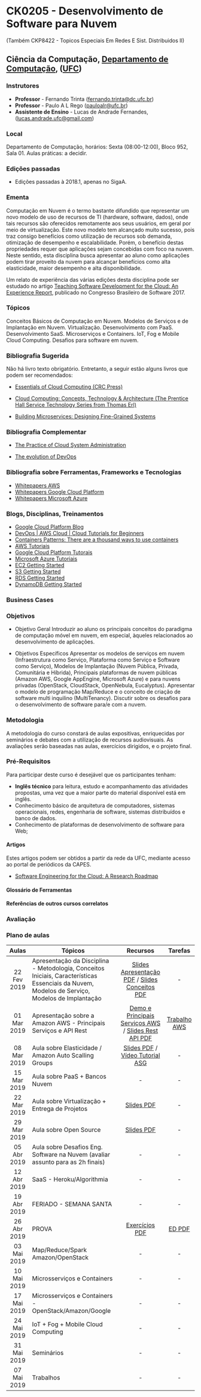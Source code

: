 

# CK0205 - Desenvolvimento de Software para Nuvem

(Também CKP8422 - Topicos Especiais Em Redes E Sist. Distribuidos II)


## Ciência da Computação, [Departamento de Computação](http://www.dc.ufc.br), ([UFC](http://www.ufc.br))

### Instrutores

* **Professor** - Fernando Trinta ([fernando.trinta@dc.ufc.br](mailto:fernando.trinta@dc.ufc.br))
* **Professor** - Paulo A L Rego ([pauloalr@ufc.br](mailto:pauloalr@ufc.br))
* **Assistente de Ensino** - Lucas de Andrade Fernandes, ([lucas.andrade.ufc@gmail.com](mailto:lucas.andrade.ufc@gmail.com))

### Local

Departamento de Computação, horários: Sexta (08:00-12:00), Bloco 952, Sala 01.
Aulas práticas: a decidir.

### Edições passadas

- Edições passadas à 2018.1, apenas no SigaA.

### Ementa

Computação em Nuvem é o termo bastante difundido que representar um novo modelo de uso de recursos de TI (hardware, software, dados), onde tais recursos são oferecidos remotamente aos seus usuários, em geral por meio de virtualização. Este novo modelo tem alcançado muito sucesso, pois traz consigo benefícios como utilização de recursos sob demanda, otimização de desempenho e escalabilidade. Porém, o benefício destas propriedades requer que aplicações sejam concebidas com foco na nuvem. Neste sentido, esta disciplina busca apresentar ao aluno como aplicações podem tirar proveito da nuvem para alcançar benefícios como alta elasticidade, maior desempenho e alta disponibilidade.

Um relato de experiência das várias edições desta disciplina pode ser estudado no artigo [Teaching Software Development for the Cloud: An Experience Report](https://dl.acm.org/citation.cfm?id=3131151.3131184), publicado no Congresso Brasileiro de Software 2017.

### Tópicos 

Conceitos Básicos de Computação em Nuvem. Modelos de Serviços e de Implantação em Nuvem. Virtualização. Desenvolvimento com PaaS. Desenvolvimento SaaS. Microserviços e Containers. IoT, Fog e Mobile Cloud Computing. Desafios para software em nuvem.

### Bibliografia Sugerida

Não há livro texto obrigatório. Entretanto, a seguir estão alguns livros que podem ser recomendados:

- [Essentials of Cloud Computing (CRC Press)](https://www.amazon.com/Essentials-Cloud-Computing-K-Chandrasekaran/dp/1482205432)

- [Cloud Computing: Concepts, Technology & Architecture (The Prentice Hall Service Technology Series from Thomas Erl)](https://www.amazon.com/Cloud-Computing-Concepts-Technology-Architecture/dp/0133387526)

- [Building Microservices: Designing Fine-Grained Systems](https://www.amazon.com/Building-Microservices-Designing-Fine-Grained-Systems/dp/1491950358)

### Bibliografia Complementar

- [The Practice of Cloud System Administration](http://www.the-cloud-book.com/)

- [The evolution of DevOps](https://www.oreilly.com/ideas/the-evolution-of-devops?imm_mid=0f5f78&cmp=em-webops-na-na-vlny17_nurture_em9_evolution_devops)


### Bibliografia sobre Ferramentas, Frameworks e Tecnologias

- [Whitepapers AWS](https://aws.amazon.com/pt/whitepapers/)
- [Whitepapers Google Cloud Platform](https://cloud.google.com/whitepapers/)
- [Whitepapers Microsoft Azure](https://azure.microsoft.com/pt-br/resources/whitepapers/)

### Blogs, Disciplinas, Treinamentos


- [Google Cloud Platform Blog](https://cloudplatform.googleblog.com/)
- [DevOps | AWS Cloud | Cloud Tutorials for Beginners](https://www.youtube.com/playlist?list=PLLsor6GJ_BEEVWzDS3eHLdLkSZsoVnB98)
- [Containers Patterns: There are a thousand ways to use containers](https://l0rd.github.io/containerspatterns/#1)
- [AWS Tutoriais](https://aws.amazon.com/pt/getting-started/tutorials/)
- [Google Cloud Platform Tutorais](https://cloud.google.com/docs/tutorials)
- [Microsoft Azure Tutoriais](https://azure.microsoft.com/pt-br/get-started/)
- [EC2 Getting Started](https://aws.amazon.com/pt/ec2/getting-started/)
- [S3 Getting Started](https://aws.amazon.com/pt/s3/getting-started/?nc=sn&loc=5&dn=1)
- [RDS Getting Started](https://aws.amazon.com/pt/rds/resources/)
- [DynamoDB Getting Started](https://aws.amazon.com/pt/dynamodb/getting-started/)

### Business Cases



### Objetivos

 - Objetivo Geral
Introduzir ao aluno os principais conceitos do paradigma de computação móvel em nuvem, em especial, àqueles relacionados ao desenvolvimento de aplicações.

 - Objetivos Específicos
Apresentar os modelos de serviços em nuvem (Infraestrutura como Serviço, Plataforma como Serviço e Software como Serviço), Modelos de Implantação (Nuvem Pública, Privada, Comunitária e Híbrida), Principais plataformas de nuvem públicas (Amazon AWS, Google AppEngine, Microsoft Azure) e para nuvens privadas (OpenStack, CloudStack, OpenNebula, Eucalyptus). Apresentar o modelo de programação Map/Reduce e o conceito de criação de software multi inquilino (MultiTenancy). Discutir sobre os desafios para o desenvolvimento de software para/e com a nuvem.

### Metodologia

A metodologia do curso constará de aulas expositivas, enriquecidas por seminários e debates com a utilização de recursos audiovisuais. As avaliações serão baseadas nas aulas, exercícios dirigidos, e o projeto final.

### Pré-Requisitos

Para participar deste curso é desejável que os participantes tenham:

- **Inglês técnico** para leitura, estudo e acompanhamento das atividades propostas, uma vez que a maior parte do material disponível está em inglês.
- Conhecimento básico de arquitetura de computadores, sistemas operacionais, redes, engenharia de software, sistemas distribuídos e banco de dados.
- Conhecimento de plataformas de desenvolvimento de software para Web;

#### Artigos
Estes artigos podem ser obtidos a partir da rede da UFC, mediante acesso ao portal de periódicos da CAPES.

* [Software Engineering for the Cloud: A Research Roadmap](http://ieeexplore.ieee.org/document/6337860/)

#### Glossário de Ferramentas


#### Referências de outros cursos correlatos



### Avaliação


### Plano de aulas


| Aulas       | Tópicos                      | Recursos | Tarefas |
|:-------------:|-----------------------------|:---------:|:-----------:|
|22 Fev 2019|Apresentação da Disciplina - Metodologia, Conceitos Iniciais, Características Essenciais da Nuvem, Modelos de Serviço, Modelos de Implantação |[Slides Apresentação PDF](https://github.com/famt/cloud_development_ufc/blob/2019/aulas/Apresenta%C3%A7%C3%A3o%20da%20Disciplina.pdf) / [Slides Conceitos PDF](https://github.com/famt/cloud_development_ufc/blob/2019/aulas/Conceitos%20B%C3%A1sicos%20de%20Nuvem.pdf) | - |
|01 Mar 2019|Apresentação sobre a Amazon AWS - Principais Serviços e API Rest | [Demo e Principais Serviços AWS](http://aws.amazon.com) / [Slides Rest API PDF](https://github.com/famt/cloud_development_ufc/blob/2019/aulas/AWS%20API.pdf) | [Trabalho AWS](https://github.com/famt/cloud_development_ufc/blob/2019/trabalhos/Especifica%C3%A7%C3%A3oTrabalhoAWS.pdf)| - |
|08 Mar 2019|Aula sobre Elasticidade / Amazon Auto Scalling Groups | [Slides PDF](https://github.com/famt/cloud_development_ufc/blob/2019/aulas/Elasticidade.pdf) / [Vídeo Tutorial ASG](https://www.youtube.com/watch?v=DcrV9c8VM7o&feature=youtu.be) | - |
|15 Mar 2019| Aula sobre PaaS + Bancos Nuvem | - | - |
|22 Mar 2019| Aula sobre Virtualização + Entrega de Projetos | [Slides PDF](https://github.com/famt/cloud_development_ufc/blob/2019/aulas/Virtualizacao.pdf) | - |
|29 Mar 2019| Aula sobre Open Source | [Slides PDF](https://github.com/famt/cloud_development_ufc/blob/2019/aulas/OpenSourceCloud.pdf) | - |
|05 Abr 2019| Aula sobre Desafios Eng. Software na Nuvem (avaliar assunto para as 2h finais) | - | - |
|12 Abr 2019| SaaS - Heroku/Algorithmia | - | - |
|19 Abr 2019| FERIADO - SEMANA SANTA | - | - |
|26 Abr 2019| PROVA | [Exercícios PDF](https://github.com/famt/cloud_development_ufc/blob/2019/exercicios/Exerc%C3%ADcios%20de%20Revis%C3%A3o%202018.pdf) | [ED PDF](https://github.com/famt/cloud_development_ufc/blob/master/provas/Prova1.pdf) |
|03 Mai 2019| Map/Reduce/Spark Amazon/OpenStack | - | - |
|10 Mai 2019| Microsserviços e Containers | - | - |
|17 Mai 2019| Microsserviços e Containers - OpenStack/Amazon/Google | - | - |
|24 Mai 2019| IoT + Fog + Mobile Cloud Computing | - | - |
|31 Mai 2019| Seminários | - | - |
|07 Mai 2019| Trabalhos | - | - |
